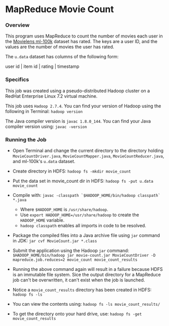 # MapReduce Movie Count
### Overview
This program uses MapReduce to count the number of movies each user in the [Movielens ml-100k](https://grouplens.org/datasets/movielens/100k/) dataset has rated. The keys are a user ID, and the values are the number of movies the user has rated.

The `u.data` dataset has columns of the following form: 

user id | item id | rating | timestamp

### Specifics

This job was created using a pseudo-distributed Hadoop cluster on a RedHat Enterprise Linux 7.2 virtual machine.

This job uses `Hadoop 2.7.4`. You can find your version of Hadoop using the following in Terminal: `hadoop version`

The Java compiler version is `javac 1.8.0_144`. You can find your Java compiler version using: `javac -version`

### Running the Job

* Open Terminal and change the current directory to the directory holding `MovieCountDriver.java`, `MovieCountMapper.java`, `MovieCountReducer.java`, and ml-100k's `u.data` dataset.

* Create directory in HDFS: `hadoop fs -mkdir movie_count`

* Put the data set in movie_count dir in HDFS: `hadoop fs -put u.data movie_count`

* Compile with: ``javac -classpath `$HADOOP_HOME/bin/hadoop classpath` *.java``

  * Where `$HADOOP_HOME` is `/usr/share/hadoop`. 
  * Use `export HADOOP_HOME=/usr/share/hadoop` to create the `HADOOP_HOME` variable.
  * `hadoop classpath` enables all imports in code to be resolved.

* Package the compiled files into a Java archive file using `jar` command in JDK: `jar cvf MovieCount.jar *.class`

* Submit the application using the Hadoop `jar` command:
`$HADOOP_HOME/bin/hadoop jar movie-count.jar MovieCountDriver -D mapreduce.job.reduces=2 movie_count movie_count_results`

* Running the above command again will result in a failure because HDFS is an immutable file system. Sice the output directory for a MapReduce job can't be overwritten, it can't exist when the job is launched.

* Notice a `movie_count_results` directory has been created in HDFS:
`hadoop fs -ls`

* You can view the contents using: `hadoop fs -ls movie_count_results/`

* To get the directory onto your hard drive, use:
`hadoop fs -get movie_count_results`